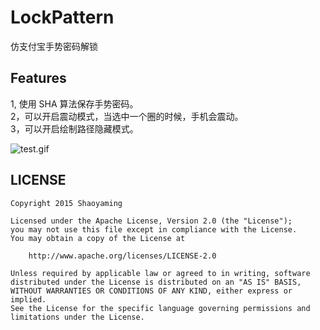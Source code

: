 # LockPattern
仿支付宝手势密码解锁

## Features
1, 使用 SHA 算法保存手势密码。</br>
2，可以开启震动模式，当选中一个圈的时候，手机会震动。</br>
3，可以开启绘制路径隐藏模式。</br>

![test.gif](https://github.com/sym900728/LockPattern/blob/master/images/test.gif)

## LICENSE

    Copyright 2015 Shaoyaming

    Licensed under the Apache License, Version 2.0 (the "License");
    you may not use this file except in compliance with the License.
    You may obtain a copy of the License at

        http://www.apache.org/licenses/LICENSE-2.0

    Unless required by applicable law or agreed to in writing, software
    distributed under the License is distributed on an "AS IS" BASIS,
    WITHOUT WARRANTIES OR CONDITIONS OF ANY KIND, either express or implied.
    See the License for the specific language governing permissions and
    limitations under the License.
